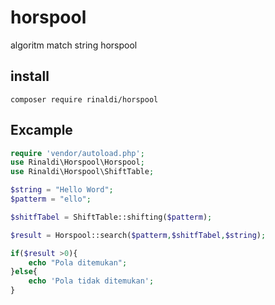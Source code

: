 # horspool
algoritm match string horspool


## install
```composer require rinaldi/horspool```

## Excample
```php
require 'vendor/autoload.php';
use Rinaldi\Horspool\Horspool;
use Rinaldi\Horspool\ShiftTable;

$string = "Hello Word";
$patterm = "ello";

$shitfTabel = ShiftTable::shifting($patterm);

$result = Horspool::search($patterm,$shitfTabel,$string);

if($result >0){
    echo "Pola ditemukan";
}else{
    echo 'Pola tidak ditemukan';
}
```